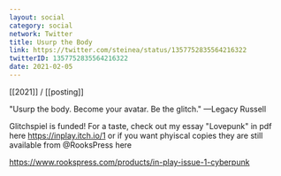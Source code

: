 ```yaml
---
layout: social
category: social
network: Twitter
title: Usurp the Body
link: https://twitter.com/steinea/status/1357752835564216322
twitterID: 1357752835564216322
date: 2021-02-05
---
```


[[2021]] / [[posting]]

"Usurp the body. Become your avatar. Be the glitch." —Legacy Russell

Glitchspiel is funded! For a taste, check out my essay "Lovepunk" in pdf here <https://inplay.itch.io/1> or if you want phyiscal copies they are still available from @RooksPress here

<https://www.rookspress.com/products/in-play-issue-1-cyberpunk>
